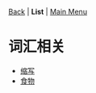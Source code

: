 [Back](../README.md) | **List** | [Main Menu](../README.md)

# 词汇相关

- [缩写](abbreviations.md)
- [食物](foods.md)